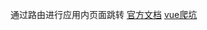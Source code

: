 通过路由进行应用内页面跳转
[官方文档](https://router.vuejs.org/zh-cn/essentials/navigation.html)
[vue爬坑](https://www.cnblogs.com/wisewrong/p/6277262.html)